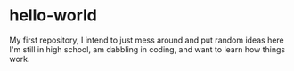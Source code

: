 # hello-world
My first repository, I intend to just mess around and put random ideas here
I'm still in high school, am dabbling in coding, and want to learn how things work.
